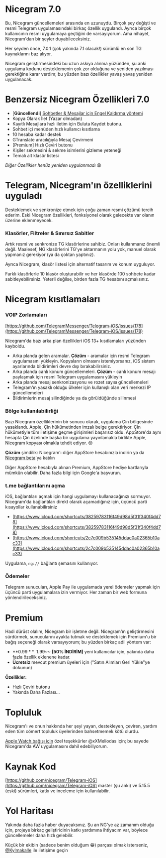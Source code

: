 # Nicegram 7.0

Bu, Nicegram güncellemeleri arasında en uzunuydu. Birçok şey değişti ve resmi Telegram uygulamasındaki birkaç özellik uygulandı. Ayrıca birçok kullanıcının resmi uygulamaya geçtiğini de varsayıyorum. Ama nihayet, Nicegram'dan bir şeyler duyabileceksiniz.

Her şeyden önce, 7.0.1 (çok yakında 7.1 olacak!) sürümlü en son TG kaynaklarını baz alıyor.

Nicegram geliştirmesindeki bu uzun askıya alınma yüzünden, şu anki uygulama kodunu desteklemenin çok zor olduğuna ve yeniden yazılması gerektiğine karar verdim; bu yüzden bazı özellikler yavaş yavaş yeniden uygulanacak.

# Benzersiz Nicegram Özellikleri 7.0

- [**Güncellendi**] [Sohbetler & Mesajlar için Engel Kaldırma yöntemi](/tr/unblock)
- Kopya Olarak İlet (Yazar olmadan)
- Kayıtlı Mesajlara hızlı iletim için Buluta Kaydet butonu.
- Sohbet içi menüden hızlı kullanıcı kısıtlama
- 10 hesaba kadar destek
- GTranslate aracılığıyla Mesaj Çevirmeni
- [Premium] Hızlı Çeviri butonu
- Kişiler sekmesini & sekme isimlerini gizleme yeteneği
- Temalı alt klasör listesi

_Diğer Özellikler henüz yeniden uygulanmadı_ 😩

# Telegram, Nicegram'ın özelliklerini uyguladı

Desteklemek ve senkronize etmek için çoğu zaman resmi çözümü tercih ederim. Eski Nicegram özellikleri, fonksiyonel olarak gelecekte var olanın üzerine eklenmeyecek.

### Klasörler, Filtreler & Sınırsız Sabitler
Artık resmi ve senkronize TG klasörlerine sahibiz. Onları kullanmanız önemli değil.
Maalesef, NG klasörlerini TG'ye aktarmanın yolu yok, manuel olarak yapmanız gerekiyor (ya da çoktan yaptınız).

Ayrıca Nicegram, klasör listesi için alternatif tasarım ve konum uyguluyor.

Farklı klasörlerle 10 klasör oluşturabilir ve her klasörde 100 sohbete kadar sabitleyebilirsiniz. Yeterli değilse, birden fazla TG hesabını açmalısınız.


# Nicegram kısıtlamaları
### VOIP Zorlamaları
[https://github.com/TelegramMessenger/Telegram-iOS/issues/178](https://github.com/TelegramMessenger/Telegram-iOS/issues/178)

Nicegram'da bazı arka plan özellikleri iOS 13+ kısıtlamaları yüzünden kayboldu.
- Arka planda gelen aramalar.
**Çözüm** - aramalar için resmi Telegram uygulamasını yükleyin. Kopyaların olmasını istemiyorsanız, iOS sistem ayarlarında bildirimleri devre dışı bırakabilirsiniz.
- Arka planda canlı konum güncellemeleri.
**Çözüm** - canlı konum mesajı paylaşmak için resmi Telegram uygulamasını yükleyin
- Arka planda mesaj senkronizasyonu ve rozet sayısı güncellemeleri
- Telegram'ın yasaklı olduğu ülkeler için kullanışlı olan veri merkezi IP güncellemeleri
- Bildirimlerin mesaj silindiğinde ya da görüldüğünde silinmesi

### Bölge kullanılabilirliği
Bazı Nicegram özelliklerinin bir sonucu olarak, uygulama Çin bölgesinde yasaklandı. Apple, Çin hükümetinden imzalı belge gerektiriyor. Çin hükümetiyle tüm iletişime geçme girişimleri başarısız oldu. AppStore'da aynı hesapta Çin özelinde başka bir uygulama yayınlamakla birlikte Apple, Nicegram kopyası olmakla tehdit ediyor. 😔

**Çözüm** şimdilik: Nicegram'ı diğer AppStore hesabınızla indirin ya da [Nicegram beta](/tr/faq#i̇ndir)'ya katılın

Diğer AppStore hesabıyla alınan Premium, AppStore hediye kartlarıyla mümkün olabilir. Daha fazla bilgi için Google'a başvurun.

### t.me bağlantılarını açma
iOS, bağlantıları açmak için hangi uygulamayı kullanacağınızı sormuyor. Nicegram'da bağlantıları direkt olarak açamadığınız için, üçüncü parti kısayollar kullanabilirsiniz
- [https://www.icloud.com/shortcuts/38259783116f49d98d5f31f340f4dd78](https://www.icloud.com/shortcuts/38259783116f49d98d5f31f340f4dd78)
- [https://www.icloud.com/shortcuts/2c7c009b535145ddac0a02365b10ac33](https://www.icloud.com/shortcuts/2c7c009b535145ddac0a02365b10ac33)

Uygulama, `ng://` bağlantı şemasını kullanıyor.

### Ödemeler
Telegram sunucuları, Apple Pay ile uygulamada yerel ödemeler yapmak için üçüncü parti uygulamalara izin vermiyor. Her zaman bir web formuna yönlendirileceksiniz.

# Premium
Hadi dürüst olalım, Nicegram bir işletme değil. Nicegram'ın geliştirmesini sürdürmek, sunucularını ayakta tutmak ve desteklemek için Premium'u bir bağış seçeneği olarak varsayıyorum; bu yüzden birkaç adil yöntem var:

- **$0.99** ~~$1.99~~ **[50% İNDİRİM]** yeni kullanıcılar için, yakında daha fazla özellik eklenene kadar.
- **Ücretsiz** mevcut premium üyeleri için ("Satın Alımları Geri Yükle"ye dokunun)

**Özellikler:**
- Hızlı Çeviri butonu
- Yakında Daha Fazlası...

# Topluluk
Nicegram'ı ve onun hakkında her şeyi yayan, destekleyen, çeviren, yardım eden tüm cömert topluluk üyelerinden bahsetmemek kötü olurdu.

[Apple Watch bağışı için](https://t.me/nicegramdev/97) özel teşekkürler @xXMeliodas için; bu sayede Nicegram'da AW uygulamasını dahil edebiliyorum.

# Kaynak Kod
[https://github.com/nicegram/Telegram-iOS](https://github.com/nicegram/Telegram-iOS)
master (şu anki) ve 5.15.5 (eski) sürümleri, katkı ve inceleme için kullanılabilir.

# Yol Haritası
Yakında daha fazla haber duyacaksınız. Şu an NG'ye az zamanım olduğu için, projeye birkaç geliştiricinin katkı yardımına ihtiyacım var, böylece güncellemeler daha hızlı gelebilir.

Küçük bir ekibin (sadece benim olduğum 😁) parçası olmak isterseniz, [@Kylmakalle](https://t.me/Kylmakalle) ile iletişime geçin
